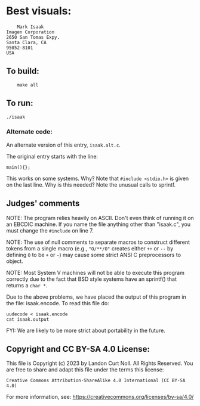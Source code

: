 # Best visuals:

    	Mark Isaak
	Imagen Corporation
	2650 San Tomas Expy.
	Santa Clara, CA 
	95052-8101
	USA

## To build:

        make all

## To run:

	./isaak

### Alternate code:

An alternate version of this entry, `isaak.alt.c`.

The original entry starts with the line:

	main(){};

This works on some systems.  Why?  Note that `#include <stdio.h>` is given on
the last line.  Why is this needed?  Note the unusual calls to sprintf.

## Judges' comments

NOTE:  The program relies heavily on ASCII.  Don't even think of running it on
an EBCDIC machine.  If you name the file anything other than "isaak.c", you must
change the `#include` on line 7.

NOTE: The use of null comments to separate macros to construct different tokens
from a single macro (e.g., `"O/**/O"` creates either `++` or `--` by defining
`O` to be `+` or `-`) may cause some strict ANSI C preprocessors to object.

NOTE: Most System V machines will not be able to execute this program correctly
due to the fact that BSD style systems have an sprintf() that returns a `char *`.

Due to the above problems, we have placed the output of this program
in the file: isaak.encode.  To read this file do:

	uudecode < isaak.encode
	cat isaak.output

FYI: We are likely to be more strict about portability in the future.

## Copyright and CC BY-SA 4.0 License:

This file is Copyright (c) 2023 by Landon Curt Noll.  All Rights Reserved.
You are free to share and adapt this file under the terms this license:

    Creative Commons Attribution-ShareAlike 4.0 International (CC BY-SA 4.0)

For more information, see: https://creativecommons.org/licenses/by-sa/4.0/
